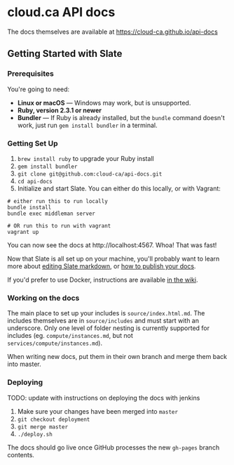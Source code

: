 # cloud.ca API docs

The docs themselves are available at https://cloud-ca.github.io/api-docs

## Getting Started with Slate

### Prerequisites

You're going to need:

 - **Linux or macOS** — Windows may work, but is unsupported.
 - **Ruby, version 2.3.1 or newer**
 - **Bundler** — If Ruby is already installed, but the `bundle` command doesn't work, just run `gem install bundler` in a terminal.

### Getting Set Up

1. `brew install ruby` to upgrade your Ruby install
2. `gem install bundler`
3. `git clone git@github.com:cloud-ca/api-docs.git`
4. `cd api-docs`
5. Initialize and start Slate. You can either do this locally, or with Vagrant:

```shell
# either run this to run locally
bundle install
bundle exec middleman server

# OR run this to run with vagrant
vagrant up
```

You can now see the docs at http://localhost:4567. Whoa! That was fast!

Now that Slate is all set up on your machine, you'll probably want to learn more about [editing Slate markdown](https://github.com/lord/slate/wiki/Markdown-Syntax), or [how to publish your docs](https://github.com/lord/slate/wiki/Deploying-Slate).

If you'd prefer to use Docker, instructions are available [in the wiki](https://github.com/lord/slate/wiki/Docker).


### Working on the docs

The main place to set up your includes is `source/index.html.md`. The includes themselves are in `source/includes` and must start with an underscore. Only one level of folder nesting is currently supported for includes (eg. `compute/instances.md`, but not `services/compute/instances.md`).

When writing new docs, put them in their own branch and merge them back into master.

### Deploying

TODO: update with instructions on deploying the docs with jenkins

1. Make sure your changes have been merged into `master`
2. `git checkout deployment`
3. `git merge master`
4. `./deploy.sh`

The docs should go live once GitHub processes the new `gh-pages` branch contents.
